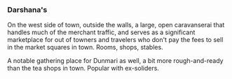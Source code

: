 ### Darshana's

On the west side of town, outside the walls, a large, open caravanserai that handles much of the merchant traffic, and serves as a significant marketplace for out of towners and travelers who don't pay the fees to sell in the market squares in town. Rooms, shops, stables.

A notable gathering place for Dunmari as well, a bit more rough-and-ready than the tea shops in town. Popular with ex-soliders. 


